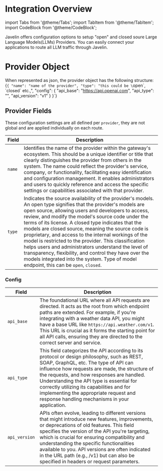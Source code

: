 # Integration Overview
import Tabs from '@theme/Tabs';
import TabItem from '@theme/TabItem';
import CodeBlock from '@theme/CodeBlock';

Javelin offers configuration options to setup "open" and closed soure Large Language Models(LLMs) Providers. You can easily connect your applications to route all LLM traffic through Javelin. 

# Provider Object
When represented as json, the provider object has the following structure:
<CodeBlock
  language="json">
  {`{
    "name": "name of the provider",
    "type": "this could be \`open\`, \`closed\` etc.,",
    "config": {
        "api_base": "https://api.openai.com",
        "api_type": "",
        "api_version": "v1"
    }
  }`}
</CodeBlock>


## Provider Fields
These configuration settings are all defined per `provider`, they are not global and are applied individually on each route. 

| Field | Description | 
| --------------- | --------------- | 
| `name`    | Identifies the name of the provider within the gateway's ecosystem. This should be a unique identifier or title that clearly distinguishes the provider from others in the system. The name could reflect the provider's service, company, or functionality, facilitating easy identification and configuration management. It enables administrators and users to quickly reference and access the specific settings or capabilities associated with that provider. | 
| `type`    | Indicates the source availability of the provider's models. An open type signifies that the provider's models are open source, allowing users and developers to access, review, and modify the model's source code under the terms of its license. A closed type indicates that the models are closed source, meaning the source code is proprietary, and access to the internal workings of the model is restricted to the provider. This classification helps users and administrators understand the level of transparency, flexibility, and control they have over the models integrated into the system. Type of model endpoint, this can be `open`, `closed`. | 

### Config
| Field               | Description                                                                  | 
| --------------------| ---------------------------------------------------------------------------- | 
| `api_base`          | The foundational URL where all API requests are directed. It acts as the root from which endpoint paths are extended. For example, if you're integrating with a weather data API, you might have a base URL like `https://api.weather.com/v1`. This URL is crucial as it forms the starting point for all API calls, ensuring they are directed to the correct server and service. | 
| `api_type`          | This field categorizes the API according to its protocol or design philosophy, such as REST, SOAP, GraphQL, etc. The type of API can influence how requests are made, the structure of the requests, and how responses are handled. Understanding the API type is essential for correctly utilizing its capabilities and for implementing the appropriate request and response handling mechanisms in your application. | 
| `api_version`       | APIs often evolve, leading to different versions that might introduce new features, improvements, or deprecations of old features. This field specifies the version of the API you're targeting, which is crucial for ensuring compatibility and understanding the specific functionalities available to you. API versions are often indicated in the URL path (e.g., /v1) but can also be specified in headers or request parameters.                                           | 

